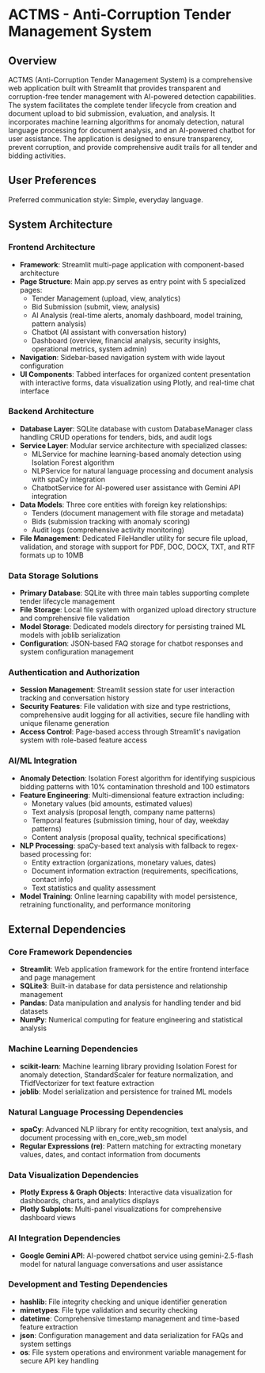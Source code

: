 # ACTMS - Anti-Corruption Tender Management System

## Overview

ACTMS (Anti-Corruption Tender Management System) is a comprehensive web application built with Streamlit that provides transparent and corruption-free tender management with AI-powered detection capabilities. The system facilitates the complete tender lifecycle from creation and document upload to bid submission, evaluation, and analysis. It incorporates machine learning algorithms for anomaly detection, natural language processing for document analysis, and an AI-powered chatbot for user assistance. The application is designed to ensure transparency, prevent corruption, and provide comprehensive audit trails for all tender and bidding activities.

## User Preferences

Preferred communication style: Simple, everyday language.

## System Architecture

### Frontend Architecture
- **Framework**: Streamlit multi-page application with component-based architecture
- **Page Structure**: Main app.py serves as entry point with 5 specialized pages:
  - Tender Management (upload, view, analytics)
  - Bid Submission (submit, view, analysis)  
  - AI Analysis (real-time alerts, anomaly dashboard, model training, pattern analysis)
  - Chatbot (AI assistant with conversation history)
  - Dashboard (overview, financial analysis, security insights, operational metrics, system admin)
- **Navigation**: Sidebar-based navigation system with wide layout configuration
- **UI Components**: Tabbed interfaces for organized content presentation with interactive forms, data visualization using Plotly, and real-time chat interface

### Backend Architecture
- **Database Layer**: SQLite database with custom DatabaseManager class handling CRUD operations for tenders, bids, and audit logs
- **Service Layer**: Modular service architecture with specialized classes:
  - MLService for machine learning-based anomaly detection using Isolation Forest algorithm
  - NLPService for natural language processing and document analysis with spaCy integration
  - ChatbotService for AI-powered user assistance with Gemini API integration
- **Data Models**: Three core entities with foreign key relationships:
  - Tenders (document management with file storage and metadata)
  - Bids (submission tracking with anomaly scoring)
  - Audit logs (comprehensive activity monitoring)
- **File Management**: Dedicated FileHandler utility for secure file upload, validation, and storage with support for PDF, DOC, DOCX, TXT, and RTF formats up to 10MB

### Data Storage Solutions
- **Primary Database**: SQLite with three main tables supporting complete tender lifecycle management
- **File Storage**: Local file system with organized upload directory structure and comprehensive file validation
- **Model Storage**: Dedicated models directory for persisting trained ML models with joblib serialization
- **Configuration**: JSON-based FAQ storage for chatbot responses and system configuration management

### Authentication and Authorization
- **Session Management**: Streamlit session state for user interaction tracking and conversation history
- **Security Features**: File validation with size and type restrictions, comprehensive audit logging for all activities, secure file handling with unique filename generation
- **Access Control**: Page-based access through Streamlit's navigation system with role-based feature access

### AI/ML Integration
- **Anomaly Detection**: Isolation Forest algorithm for identifying suspicious bidding patterns with 10% contamination threshold and 100 estimators
- **Feature Engineering**: Multi-dimensional feature extraction including:
  - Monetary values (bid amounts, estimated values)
  - Text analysis (proposal length, company name patterns)
  - Temporal features (submission timing, hour of day, weekday patterns)
  - Content analysis (proposal quality, technical specifications)
- **NLP Processing**: spaCy-based text analysis with fallback to regex-based processing for:
  - Entity extraction (organizations, monetary values, dates)
  - Document information extraction (requirements, specifications, contact info)
  - Text statistics and quality assessment
- **Model Training**: Online learning capability with model persistence, retraining functionality, and performance monitoring

## External Dependencies

### Core Framework Dependencies
- **Streamlit**: Web application framework for the entire frontend interface and page management
- **SQLite3**: Built-in database for data persistence and relationship management
- **Pandas**: Data manipulation and analysis for handling tender and bid datasets
- **NumPy**: Numerical computing for feature engineering and statistical analysis

### Machine Learning Dependencies
- **scikit-learn**: Machine learning library providing Isolation Forest for anomaly detection, StandardScaler for feature normalization, and TfidfVectorizer for text feature extraction
- **joblib**: Model serialization and persistence for trained ML models

### Natural Language Processing Dependencies
- **spaCy**: Advanced NLP library for entity recognition, text analysis, and document processing with en_core_web_sm model
- **Regular Expressions (re)**: Pattern matching for extracting monetary values, dates, and contact information from documents

### Data Visualization Dependencies
- **Plotly Express & Graph Objects**: Interactive data visualization for dashboards, charts, and analytics displays
- **Plotly Subplots**: Multi-panel visualizations for comprehensive dashboard views

### AI Integration Dependencies
- **Google Gemini API**: AI-powered chatbot service using gemini-2.5-flash model for natural language conversations and user assistance

### Development and Testing Dependencies
- **hashlib**: File integrity checking and unique identifier generation
- **mimetypes**: File type validation and security checking
- **datetime**: Comprehensive timestamp management and time-based feature extraction
- **json**: Configuration management and data serialization for FAQs and system settings
- **os**: File system operations and environment variable management for secure API key handling